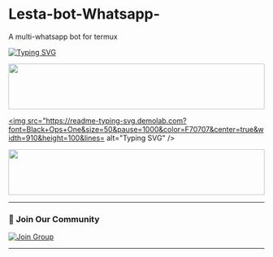 # Lesta-bot-Whatsapp-
A multi-whatsapp bot for termux 


[![Typing SVG](https://readme-typing-svg.herokuapp.com?font=Rockstar-ExtraBold&color=F33A6A&lines=WELCOME+TO+LESTA+BOT+MD+MADE+BY;ELUID_LESTA;THANKS+FOR+VISITING+MY+REPO)](https://git.io/typing-svg)

<img src="https://i.imgur.com/dBaSKWF.gif" height="90" width="100%">

<a href="https://git.io/typing-svg"><img src="https://readme-typing-svg.demolab.com?font=Black+Ops+One&size=50&pause=1000&color=F70707&center=true&width=910&height=100&lines= alt="Typing SVG" /></a>

<img src="https://i.imgur.com/dBaSKWF.gif" height="90" width="100%">

---

### 🌟 **Join Our Community**

[![Join Group](https://img.shields.io/badge/Join%20WhatsApp%20Group-green?style=for-the-badge&logo=whatsapp&logoColor=white)](https://chat.whatsapp.com/KJmsWPbJury9sE7lb67AOi)

---

